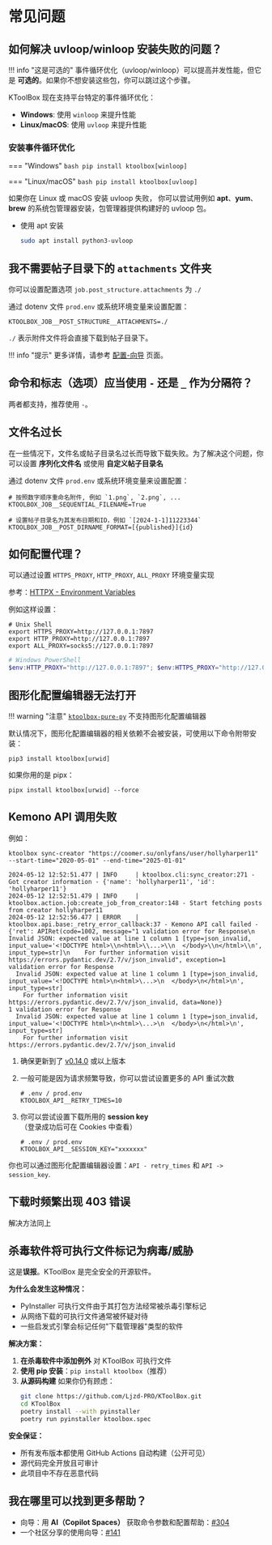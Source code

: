 # 常见问题

## 如何解决 uvloop/winloop 安装失败的问题？

!!! info "这是可选的"
    事件循环优化（uvloop/winloop）可以提高并发性能，但它是 **可选的**。如果你不想安装这些包，你可以跳过这个步骤。

KToolBox 现在支持平台特定的事件循环优化：

- **Windows**: 使用 `winloop` 来提升性能
- **Linux/macOS**: 使用 `uvloop` 来提升性能

### 安装事件循环优化

=== "Windows"
    ```bash
    pip install ktoolbox[winloop]
    ```

=== "Linux/macOS"
    ```bash
    pip install ktoolbox[uvloop]
    ```

如果你在 Linux 或 macOS 安装 uvloop 失败， 
你可以尝试用例如 **apt**、**yum**、**brew** 的系统包管理器安装，包管理器提供构建好的 uvloop 包。

- 使用 apt 安装
    ```bash
    sudo apt install python3-uvloop
    ```

## 我不需要帖子目录下的 `attachments` 文件夹

你可以设置配置选项 `job.post_structure.attachments` 为 `./`

通过 dotenv 文件 `prod.env` 或系统环境变量来设置配置：
```dotenv
KTOOLBOX_JOB__POST_STRUCTURE__ATTACHMENTS=./
```

`./` 表示附件文件将会直接下载到帖子目录下。

!!! info "提示"
    更多详情，请参考 [配置-向导](configuration/guide.md) 页面。

## 命令和标志（选项）应当使用 `-` 还是 `_` 作为分隔符？

两者都支持，推荐使用 `-`。

## 文件名过长

在一些情况下，文件名或帖子目录名过长而导致下载失败。为了解决这个问题，你可以设置 **序列化文件名** 或使用 **自定义帖子目录名**

通过 dotenv 文件 `prod.env` 或系统环境变量来设置配置：
```dotenv
# 按照数字顺序重命名附件, 例如 `1.png`, `2.png`, ...
KTOOLBOX_JOB__SEQUENTIAL_FILENAME=True

# 设置帖子目录名为其发布日期和ID，例如 `[2024-1-1]11223344`
KTOOLBOX_JOB__POST_DIRNAME_FORMAT=[{published}]{id}
```

## 如何配置代理？

可以通过设置 `HTTPS_PROXY`, `HTTP_PROXY`, `ALL_PROXY` 环境变量实现

参考：[HTTPX - Environment Variables](https://www.python-httpx.org/environment_variables/#http_proxy-https_proxy-all_proxy)

例如这样设置：

```shell
# Unix Shell
export HTTPS_PROXY=http://127.0.0.1:7897
export HTTP_PROXY=http://127.0.0.1:7897
export ALL_PROXY=socks5://127.0.0.1:7897
```

```powershell
# Windows PowerShell
$env:HTTP_PROXY="http://127.0.0.1:7897"; $env:HTTPS_PROXY="http://127.0.0.1:7897"
```

## 图形化配置编辑器无法打开

!!! warning "注意"
    [`ktoolbox-pure-py`](https://pypi.org/project/ktoolbox-pure-py/) 不支持图形化配置编辑器

默认情况下，图形化配置编辑器的相关依赖不会被安装，可使用以下命令附带安装：

```shell
pip3 install ktoolbox[urwid]
```

如果你用的是 pipx：

```shell
pipx install ktoolbox[urwid] --force
```

## Kemono API 调用失败

例如：

```
ktoolbox sync-creator "https://coomer.su/onlyfans/user/hollyharper11" --start-time="2020-05-01" --end-time="2025-01-01"

2024-05-12 12:52:51.477 | INFO     | ktoolbox.cli:sync_creator:271 - Got creator information - {'name': 'hollyharper11', 'id': 'hollyharper11'}
2024-05-12 12:52:51.479 | INFO     | ktoolbox.action.job:create_job_from_creator:148 - Start fetching posts from creator hollyharper11
2024-05-12 12:52:56.477 | ERROR    | ktoolbox.api.base:_retry_error_callback:37 - Kemono API call failed - {'ret': APIRet(code=1002, message="1 validation error for Response\n  Invalid JSON: expected value at line 1 column 1 [type=json_invalid, input_value='<!DOCTYPE html>\\n<html>\\...>\\n  </body>\\n</html>\\n', input_type=str]\n    For further information visit https://errors.pydantic.dev/2.7/v/json_invalid", exception=1 validation error for Response
  Invalid JSON: expected value at line 1 column 1 [type=json_invalid, input_value='<!DOCTYPE html>\n<html>\...>\n  </body>\n</html>\n', input_type=str]
    For further information visit https://errors.pydantic.dev/2.7/v/json_invalid, data=None)}
1 validation error for Response
  Invalid JSON: expected value at line 1 column 1 [type=json_invalid, input_value='<!DOCTYPE html>\n<html>\...>\n  </body>\n</html>\n', input_type=str]
    For further information visit https://errors.pydantic.dev/2.7/v/json_invalid
```

1. 确保更新到了 [v0.14.0](https://github.com/Ljzd-PRO/KToolBox/releases/tag/v0.14.0) 或以上版本

2. 一般可能是因为请求频繁导致，你可以尝试设置更多的 API 重试次数
    ```dotenv
    # .env / prod.env
    KTOOLBOX_API__RETRY_TIMES=10
    ```

3. 你可以尝试设置下载所用的 **session key** （登录成功后可在 Cookies 中查看）
    ```dotenv
    # .env / prod.env
    KTOOLBOX_API__SESSION_KEY="xxxxxxx"
    ```

你也可以通过图形化配置编辑器设置：`API - retry_times` 和 `API -> session_key`.

## 下载时频繁出现 403 错误

解决方法同上

## 杀毒软件将可执行文件标记为病毒/威胁

这是**误报**。KToolBox 是完全安全的开源软件。

**为什么会发生这种情况：**
- PyInstaller 可执行文件由于其打包方法经常被杀毒引擎标记
- 从网络下载的可执行文件通常被怀疑对待
- 一些启发式引擎会标记任何"下载管理器"类型的软件

**解决方案：**
1. **在杀毒软件中添加例外** 对 KToolBox 可执行文件
2. **使用 pip 安装**：`pip install ktoolbox`（推荐）
3. **从源码构建** 如果你仍有顾虑：
   ```bash
   git clone https://github.com/Ljzd-PRO/KToolBox.git
   cd KToolBox
   poetry install --with pyinstaller
   poetry run pyinstaller ktoolbox.spec
   ```

**安全保证：**
- 所有发布版本都使用 GitHub Actions 自动构建（公开可见）
- 源代码完全开放且可审计
- 此项目中不存在恶意代码

## 我在哪里可以找到更多帮助？

- 向导：用 **AI（Copilot Spaces）** 获取命令参数和配置帮助：[#304](https://github.com/Ljzd-PRO/KToolBox/issues/304)
- 一个社区分享的使用向导：[#141](https://github.com/Ljzd-PRO/KToolBox/issues/141)
